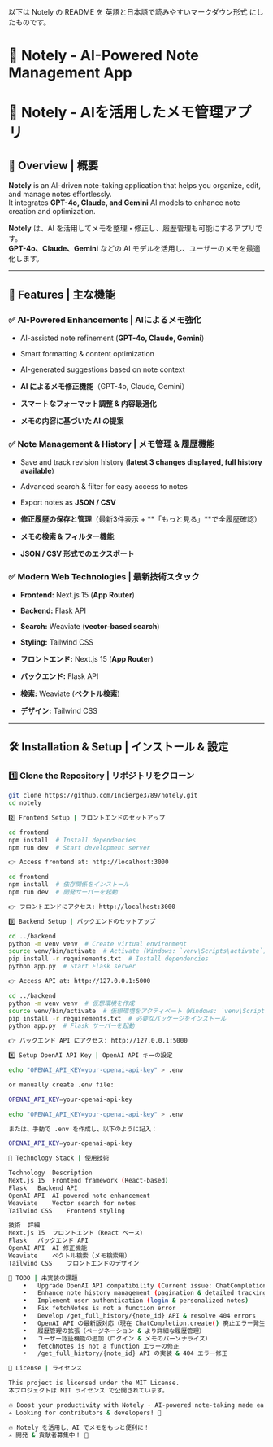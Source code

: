 以下は Notely の README を 英語と日本語で読みやすいマークダウン形式 にしたものです。

# 📝 Notely - AI-Powered Note Management App  
# 📝 Notely - AIを活用したメモ管理アプリ  

## 📌 Overview | 概要  

**Notely** is an AI-driven note-taking application that helps you organize, edit, and manage notes effortlessly.  
It integrates **GPT-4o, Claude, and Gemini** AI models to enhance note creation and optimization.  

**Notely** は、AI を活用してメモを整理・修正し、履歴管理も可能にするアプリです。  
**GPT-4o、Claude、Gemini** などの AI モデルを活用し、ユーザーのメモを最適化します。  

---

## 🚀 Features | 主な機能  

### ✅ AI-Powered Enhancements | AIによるメモ強化  
- AI-assisted note refinement (**GPT-4o, Claude, Gemini**)  
- Smart formatting & content optimization  
- AI-generated suggestions based on note context  

- **AI によるメモ修正機能**（GPT-4o, Claude, Gemini）  
- **スマートなフォーマット調整 & 内容最適化**  
- **メモの内容に基づいた AI の提案**  

### ✅ Note Management & History | メモ管理 & 履歴機能  
- Save and track revision history (**latest 3 changes displayed, full history available**)  
- Advanced search & filter for easy access to notes  
- Export notes as **JSON / CSV**  

- **修正履歴の保存と管理**（最新3件表示 + **「もっと見る」**で全履歴確認）  
- **メモの検索 & フィルター機能**  
- **JSON / CSV 形式でのエクスポート**  

### ✅ Modern Web Technologies | 最新技術スタック  
- **Frontend:** Next.js 15 (**App Router**)  
- **Backend:** Flask API  
- **Search:** Weaviate (**vector-based search**)  
- **Styling:** Tailwind CSS  

- **フロントエンド:** Next.js 15 (**App Router**)  
- **バックエンド:** Flask API  
- **検索:** Weaviate (**ベクトル検索**)  
- **デザイン:** Tailwind CSS  

---

## 🛠️ Installation & Setup | インストール & 設定  

### 1️⃣ Clone the Repository | リポジトリをクローン  
```bash
git clone https://github.com/Incierge3789/notely.git
cd notely

2️⃣ Frontend Setup | フロントエンドのセットアップ

cd frontend
npm install  # Install dependencies
npm run dev  # Start development server

👉 Access frontend at: http://localhost:3000

cd frontend
npm install  # 依存関係をインストール
npm run dev  # 開発サーバーを起動

👉 フロントエンドにアクセス: http://localhost:3000

3️⃣ Backend Setup | バックエンドのセットアップ

cd ../backend
python -m venv venv  # Create virtual environment
source venv/bin/activate  # Activate (Windows: `venv\Scripts\activate`)
pip install -r requirements.txt  # Install dependencies
python app.py  # Start Flask server

👉 Access API at: http://127.0.0.1:5000

cd ../backend
python -m venv venv  # 仮想環境を作成
source venv/bin/activate  # 仮想環境をアクティベート（Windows: `venv\Scripts\activate`）
pip install -r requirements.txt  # 必要なパッケージをインストール
python app.py  # Flask サーバーを起動

👉 バックエンド API にアクセス: http://127.0.0.1:5000

4️⃣ Setup OpenAI API Key | OpenAI API キーの設定

echo "OPENAI_API_KEY=your-openai-api-key" > .env

or manually create .env file:

OPENAI_API_KEY=your-openai-api-key

echo "OPENAI_API_KEY=your-openai-api-key" > .env

または、手動で .env を作成し、以下のように記入：

OPENAI_API_KEY=your-openai-api-key

📌 Technology Stack | 使用技術

Technology	Description
Next.js 15	Frontend framework (React-based)
Flask	Backend API
OpenAI API	AI-powered note enhancement
Weaviate	Vector search for notes
Tailwind CSS	Frontend styling

技術	詳細
Next.js 15	フロントエンド（React ベース）
Flask	バックエンド API
OpenAI API	AI 修正機能
Weaviate	ベクトル検索（メモ検索用）
Tailwind CSS	フロントエンドのデザイン

🎯 TODO | 未実装の課題
	•	Upgrade OpenAI API compatibility (Current issue: ChatCompletion.create() deprecation error)
	•	Enhance note history management (pagination & detailed tracking)
	•	Implement user authentication (login & personalized notes)
	•	Fix fetchNotes is not a function error
	•	Develop /get_full_history/{note_id} API & resolve 404 errors
	•	OpenAI API の最新版対応（現在 ChatCompletion.create() 廃止エラー発生）
	•	履歴管理の拡張（ページネーション & より詳細な履歴管理）
	•	ユーザー認証機能の追加（ログイン & メモのパーソナライズ）
	•	fetchNotes is not a function エラーの修正
	•	/get_full_history/{note_id} API の実装 & 404 エラー修正

📜 License | ライセンス

This project is licensed under the MIT License.
本プロジェクトは MIT ライセンス で公開されています。

🔥 Boost your productivity with Notely - AI-powered note-taking made easy!
✍️ Looking for contributors & developers! 🚀

🔥 Notely を活用し、AI でメモをもっと便利に！
✍️ 開発 & 貢献者募集中！ 🚀
